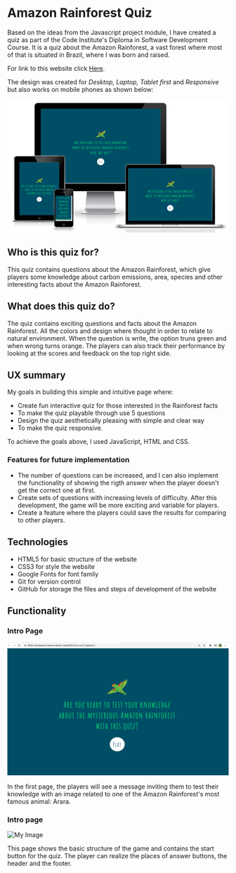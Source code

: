 # Amazon Rainforest Quiz

Based on the ideas from the Javascript project module, I have created a quiz as part of the Code Institute's Diploma in Software Development Course. It is a quiz about the Amazon Rainforest, a vast forest where most of that is situated in Brazil, where I was born and raised.

For link to this website click [Here](https://muniquemc.github.io/amazon-rainforest-quiz/).

The design was created for *Desktop, Laptop, Tablet first* and *Responsive* but also works on mobile phones as shown below:

![MyImage](/assets/images/am-i-responsive-quiz.png)

## Who is this quiz for?

This quiz contains questions about the Amazon Rainforest, which give players some knowledge about carbon emissions, area, species and other interesting facts about the Amazon Rainforest.

## What does this quiz do?

The quiz contains exciting questions and facts about the Amazon Rainforest. All the colors and design where thought in order to relate to natural environment. When the question is write, the option truns green and when wrong turns orange. The players can also track their performance by looking at the scores and feedback on the top right side.

## UX summary

My goals in building this simple and intuitive page where:

* Create fun interactive quiz for those interested in the Rainforest facts
* To make the quiz playable through use 5 questions
* Design the quiz aesthetically pleasing with simple and clear way
* To make the quiz responsive.

To achieve the goals above, I used JavaScript, HTML and CSS.

### Features for future implementation

* The number of questions can be increased, and I can also implement the functionality of showing the rigth answer when the player doesn't get the correct one at first.
* Create sets of questions with increasing levels of difficulty. After this development, the game will be more exciting and variable for players.
* Create a feature where the players could save the results for comparing to other players.

## Technologies

- HTML5 for basic structure of the website
- CSS3 for style the website
- Google Fonts for font family
- Git for version control
- GitHub for storage the files and steps of development of the website

## Functionality

### Intro Page

![My Image](/assets/images/first-page-quiz.png)

In the first page, the players will see a message inviting them to test their knowledge with an image related to one of the Amazon Rainforest's most famous animal: Arara. 

### Intro page

![My Image]()

This page shows the basic structure of the game and contains the start button for the quiz. The player can realize the places of answer buttons, the header and the footer.